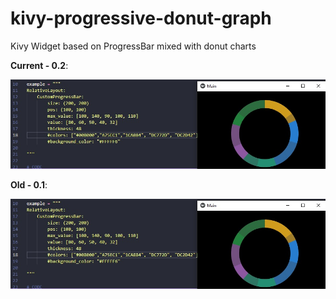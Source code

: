 # kivy-progressive-donut-graph
Kivy Widget based on ProgressBar mixed with donut charts

**Current - 0.2**: 

![alt text](https://github.com/Foxtryan/kivy-progressive-donut-graph/blob/main/example-image.jpg)


**Old - 0.1**:

![alt text](https://github.com/Foxtryan/kivy-progressive-donut-graph/blob/0.1/example-image.jpg)
